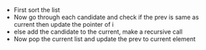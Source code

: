 - First sort the list 
- Now go through each candidate and check if the prev is same as current then update the pointer of i 
- else add the candidate to the current, make a recursive call 
- Now pop the current list and update the prev to current element